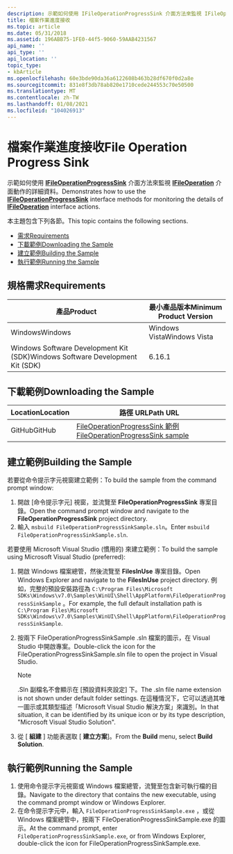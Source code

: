 ```yaml
---
description: 示範如何使用 IFileOperationProgressSink 介面方法來監視 IFileOperation 介面動作的詳細資料。
title: 檔案作業進度接收
ms.topic: article
ms.date: 05/31/2018
ms.assetid: 196ABB75-1FE0-44f5-9060-59AAB4231567
api_name: ''
api_type: ''
api_location: ''
topic_type:
- kbArticle
ms.openlocfilehash: 60e3bde90da36a6122608b463b28df670f0d2a8e
ms.sourcegitcommit: 831e8f3db78ab820e1710cede244553c70e50500
ms.translationtype: MT
ms.contentlocale: zh-TW
ms.lasthandoff: 01/08/2021
ms.locfileid: "104026913"
---
```

# <a name="file-operation-progress-sink"></a><span data-ttu-id="6717f-103">檔案作業進度接收</span><span class="sxs-lookup"><span data-stu-id="6717f-103">File Operation Progress Sink</span></span>

<span data-ttu-id="6717f-104">示範如何使用 [**IFileOperationProgressSink**](/windows/desktop/api/shobjidl_core/nn-shobjidl_core-ifileoperationprogresssink) 介面方法來監視 [**IFileOperation**](/windows/desktop/api/shobjidl_core/nn-shobjidl_core-ifileoperation) 介面動作的詳細資料。</span><span class="sxs-lookup"><span data-stu-id="6717f-104">Demonstrates how to use the [**IFileOperationProgressSink**](/windows/desktop/api/shobjidl_core/nn-shobjidl_core-ifileoperationprogresssink) interface methods for monitoring the details of [**IFileOperation**](/windows/desktop/api/shobjidl_core/nn-shobjidl_core-ifileoperation) interface actions.</span></span>

<span data-ttu-id="6717f-105">本主題包含下列各節。</span><span class="sxs-lookup"><span data-stu-id="6717f-105">This topic contains the following sections.</span></span>

-   [<span data-ttu-id="6717f-106">需求</span><span class="sxs-lookup"><span data-stu-id="6717f-106">Requirements</span></span>](#requirements)
-   [<span data-ttu-id="6717f-107">下載範例</span><span class="sxs-lookup"><span data-stu-id="6717f-107">Downloading the Sample</span></span>](#downloading-the-sample)
-   [<span data-ttu-id="6717f-108">建立範例</span><span class="sxs-lookup"><span data-stu-id="6717f-108">Building the Sample</span></span>](#building-the-sample)
-   [<span data-ttu-id="6717f-109">執行範例</span><span class="sxs-lookup"><span data-stu-id="6717f-109">Running the Sample</span></span>](#running-the-sample)

## <a name="requirements"></a><span data-ttu-id="6717f-110">規格需求</span><span class="sxs-lookup"><span data-stu-id="6717f-110">Requirements</span></span>



| <span data-ttu-id="6717f-111">產品</span><span class="sxs-lookup"><span data-stu-id="6717f-111">Product</span></span>                                | <span data-ttu-id="6717f-112">最小產品版本</span><span class="sxs-lookup"><span data-stu-id="6717f-112">Minimum Product Version</span></span> |
|----------------------------------------|-------------------------|
| <span data-ttu-id="6717f-113">Windows</span><span class="sxs-lookup"><span data-stu-id="6717f-113">Windows</span></span>                                | <span data-ttu-id="6717f-114">Windows Vista</span><span class="sxs-lookup"><span data-stu-id="6717f-114">Windows Vista</span></span>           |
| <span data-ttu-id="6717f-115">Windows Software Development Kit (SDK)</span><span class="sxs-lookup"><span data-stu-id="6717f-115">Windows Software Development Kit (SDK)</span></span> | <span data-ttu-id="6717f-116">6.1</span><span class="sxs-lookup"><span data-stu-id="6717f-116">6.1</span></span>                     |



 

## <a name="downloading-the-sample"></a><span data-ttu-id="6717f-117">下載範例</span><span class="sxs-lookup"><span data-stu-id="6717f-117">Downloading the Sample</span></span>

| <span data-ttu-id="6717f-118">Location</span><span class="sxs-lookup"><span data-stu-id="6717f-118">Location</span></span>      | <span data-ttu-id="6717f-119">路徑 URL</span><span class="sxs-lookup"><span data-stu-id="6717f-119">Path URL</span></span>                                                                                             |
|---------------|------------------------------------------------------------------------------------------------------|
| <span data-ttu-id="6717f-120">GitHub</span><span class="sxs-lookup"><span data-stu-id="6717f-120">GitHub</span></span>  | [<span data-ttu-id="6717f-121">FileOperationProgressSink 範例</span><span class="sxs-lookup"><span data-stu-id="6717f-121">FileOperationProgressSink sample</span></span>](https://github.com/microsoft/Windows-classic-samples/tree/master/Samples/Win7Samples/winui/shell/appplatform/FileOperationProgressSink) |

## <a name="building-the-sample"></a><span data-ttu-id="6717f-122">建立範例</span><span class="sxs-lookup"><span data-stu-id="6717f-122">Building the Sample</span></span>

<span data-ttu-id="6717f-123">若要從命令提示字元視窗建立範例：</span><span class="sxs-lookup"><span data-stu-id="6717f-123">To build the sample from the command prompt window:</span></span>

1.  <span data-ttu-id="6717f-124">開啟 [命令提示字元] 視窗，並流覽至 **FileOperationProgressSink** 專案目錄。</span><span class="sxs-lookup"><span data-stu-id="6717f-124">Open the command prompt window and navigate to the **FileOperationProgressSink** project directory.</span></span>
2.  <span data-ttu-id="6717f-125">輸入 `msbuild FileOperationProgressSinkSample.sln`。</span><span class="sxs-lookup"><span data-stu-id="6717f-125">Enter `msbuild FileOperationProgressSinkSample.sln`.</span></span>

<span data-ttu-id="6717f-126">若要使用 Microsoft Visual Studio (慣用的) 來建立範例：</span><span class="sxs-lookup"><span data-stu-id="6717f-126">To build the sample using Microsoft Visual Studio (preferred):</span></span>

1.  <span data-ttu-id="6717f-127">開啟 Windows 檔案總管，然後流覽至 **FilesInUse** 專案目錄。</span><span class="sxs-lookup"><span data-stu-id="6717f-127">Open Windows Explorer and navigate to the **FilesInUse** project directory.</span></span> <span data-ttu-id="6717f-128">例如，完整的預設安裝路徑為 `C:\Program Files\Microsoft SDKs\Windows\v7.0\Samples\WinUI\Shell\AppPlatform\FileOperationProgressSinkSample` 。</span><span class="sxs-lookup"><span data-stu-id="6717f-128">For example, the full default installation path is `C:\Program Files\Microsoft SDKs\Windows\v7.0\Samples\WinUI\Shell\AppPlatform\FileOperationProgressSinkSample`.</span></span>
2.  <span data-ttu-id="6717f-129">按兩下 FileOperationProgressSinkSample .sln 檔案的圖示，在 Visual Studio 中開啟專案。</span><span class="sxs-lookup"><span data-stu-id="6717f-129">Double-click the icon for the FileOperationProgressSinkSample.sln file to open the project in Visual Studio.</span></span>
    > [!Note]  
    > <span data-ttu-id="6717f-130">.Sln 副檔名不會顯示在 [預設資料夾設定] 下。</span><span class="sxs-lookup"><span data-stu-id="6717f-130">The .sln file name extension is not shown under default folder settings.</span></span> <span data-ttu-id="6717f-131">在這種情況下，它可以透過其唯一圖示或其類型描述「Microsoft Visual Studio 解決方案」來識別。</span><span class="sxs-lookup"><span data-stu-id="6717f-131">In that situation, it can be identified by its unique icon or by its type description, "Microsoft Visual Studio Solution".</span></span>

     

3.  <span data-ttu-id="6717f-132">從 [ **組建** ] 功能表選取 [ **建立方案**]。</span><span class="sxs-lookup"><span data-stu-id="6717f-132">From the **Build** menu, select **Build Solution**.</span></span>

## <a name="running-the-sample"></a><span data-ttu-id="6717f-133">執行範例</span><span class="sxs-lookup"><span data-stu-id="6717f-133">Running the Sample</span></span>

1.  <span data-ttu-id="6717f-134">使用命令提示字元視窗或 Windows 檔案總管，流覽至包含新可執行檔的目錄。</span><span class="sxs-lookup"><span data-stu-id="6717f-134">Navigate to the directory that contains the new executable, using the command prompt window or Windows Explorer.</span></span>
2.  <span data-ttu-id="6717f-135">在命令提示字元中，輸入 `FileOperationProgressSinkSample.exe` ，或從 Windows 檔案總管中，按兩下 FileOperationProgressSinkSample.exe 的圖示。</span><span class="sxs-lookup"><span data-stu-id="6717f-135">At the command prompt, enter `FileOperationProgressSinkSample.exe`, or from Windows Explorer, double-click the icon for FileOperationProgressSinkSample.exe.</span></span>

 

 



